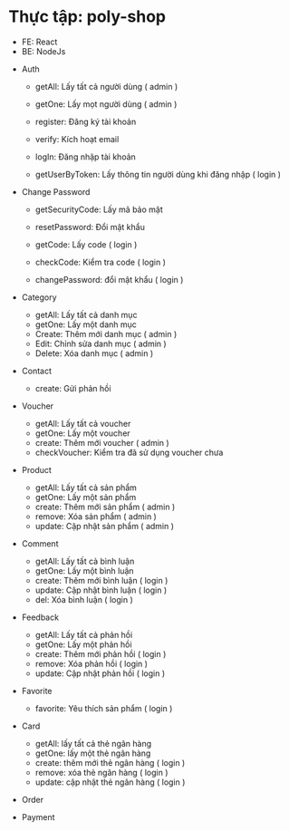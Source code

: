 # Thực tập: poly-shop

- FE: React
- BE: NodeJs

<!-- --------------------BE-------------------- -->

- Auth

  - getAll: Lấy tất cả người dùng (   admin )
  - getOne: Lấy mọt người dùng ( admin )

  - register: Đăng ký tài khoản
  - verify: Kích hoạt email

  - logIn: Đăng nhập tài khoản
  - getUserByToken: Lấy thông tin người dùng khi đăng nhập ( login )

- Change Password
    <!-- Quên mật khẩu -->

  - getSecurityCode: Lấy mã bảo mật
  - resetPassword: Đổi mật khẩu

    <!-- Đổi mật khẩu -->

  - getCode: Lấy code ( login )
  - checkCode: Kiểm tra code ( login )
  - changePassword: đổi mật khẩu ( login )

- Category

  - getAll: Lấy tất cả danh mục
  - getOne: Lấy một danh mục
  - Create: Thêm mới danh mục ( admin )
  - Edit: Chỉnh sửa danh mục ( admin )
  - Delete: Xóa danh mục ( admin )

- Contact

  - create: Gửi phản hồi

- Voucher

  - getAll: Lấy tất cả voucher
  - getOne: Lấy một voucher
  - create: Thêm mới voucher ( admin )
  - checkVoucher: Kiểm tra đã sử dụng voucher chưa

- Product

  - getAll: Lấy tất cả sản phẩm
  - getOne: Lấy một sản phẩm
  - create: Thêm mới sản phẩm ( admin )
  - remove: Xóa sản phẩm ( admin )
  - update: Cập nhật sản phẩm ( admin )

- Comment

  - getAll: Lấy tất cả bình luận
  - getOne: Lấy một bình luận
  - create: Thêm mới bình luận ( login )
  - update: Cập nhật bình luận ( login )
  - del: Xóa bình luận ( login )

- Feedback

  - getAll: Lấy tất cả phản hồi
  - getOne: Lấy một phản hồi
  - create: Thêm mới phản hồi ( login )
  - remove: Xóa phản hồi ( login )
  - update: Cập nhật phản hồi ( login )

- Favorite

  - favorite: Yêu thích sản phẩm ( login )

- Card

  - getAll: lấy tất cả thẻ ngân hàng
  - getOne: lấy một thẻ ngân hàng
  - create: thêm mới thẻ ngân hàng ( login )
  - remove: xóa thẻ ngân hàng ( login )
  - update: cập nhật thẻ ngân hàng ( login )

  <!-- --------------------BE Success-------------------- -->

- Order
- Payment
